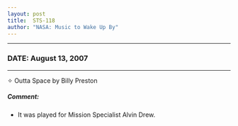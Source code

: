 ```yaml
---
layout: post
title:  STS-118
author: "NASA: Music to Wake Up By"
---
```


----
### DATE: August 13, 2007
----
✧ Outta Space by Billy Preston

##### Comment:
* It was played for Mission Specialist Alvin Drew.
